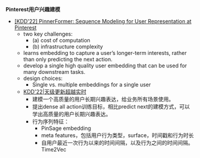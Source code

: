 
**Pinterest用户兴趣建模**
- [[KDD'22] PinnerFormer: Sequence Modeling for User Representation at Pinterest](https://arxiv.org/pdf/2205.04507)
  - two key challenges:
    - (a) cost of computation
    - (b) infrastructure complexity
  - learns embedding to capture a user’s longer-term interests, rather than only predicting the next action. 
  - develop a single high quality user embedding that can be used for many downstream tasks.
  - design choices:
    - Single vs. multiple embeddings for a single user
  - [KDD'22|天级更新超越实时](https://zhuanlan.zhihu.com/p/558608369)
    - 建模一个高质量的用户长期兴趣表达，给业务所有场景使用。
    - 提出dense all action训练目标，相比predict next的建模方式，可以学出高质量的用户长期兴趣表达。
    - 行为序列特征：
      - PinSage embedding
      - meta features，包括用户行为类型，surface，时间戳和行为时长
      - 自用户最近一次行为以来的时间间隔，以及行为之间的时间间隔。Time2Vec
    
      
